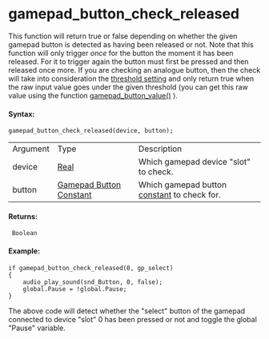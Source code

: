 # gamepad_button_check_released

This function will return true or false depending on whether the given
gamepad button is detected as having been released or not. Note that
this function will only trigger *once* for the button the moment it has
been released. For it to trigger again the button must first be pressed
and then released once more. If you are checking an analogue button,
then the check will take into consideration the [threshold
setting](gamepad_set_button_threshold) and only return true when the
raw input value goes under the given threshold (you can get this raw
value using the function
[gamepad_button_value()](gamepad_button_value) ).

#### Syntax:

``` gml
gamepad_button_check_released(device, button);
```

|          |                                                                                                                              |                                                                  |
|----------|------------------------------------------------------------------------------------------------------------------------------|------------------------------------------------------------------|
| Argument | Type                                                                                                                         | Description                                                      |
| device   |  [Real](../../../../../GameMaker_Language/GML_Overview/Data_Types)                                                       | Which gamepad device "slot" to check.                            |
| button   |  [Gamepad Button Constant](../../../../../GameMaker_Language/GML_Reference/Game_Input/GamePad_Input/gamepad_axis_value)  | Which gamepad button [constant](Gamepad_Input) to check for. |

#### Returns:

``` gml
 Boolean
```

#### Example:

``` gml
if gamepad_button_check_released(0, gp_select)
{
    audio_play_sound(snd_Button, 0, false);
    global.Pause = !global.Pause;
}
```

The above code will detect whether the "select" button of the gamepad
connected to device "slot" 0 has been pressed or not and toggle the
global "Pause" variable.
